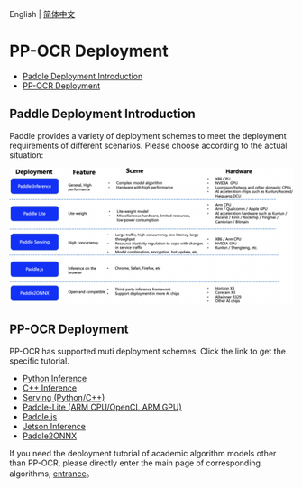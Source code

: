 English | [简体中文](README_ch.md)

# PP-OCR Deployment

- [Paddle Deployment Introduction](#1)
- [PP-OCR Deployment](#2)

<a name="1"></a>

## Paddle Deployment Introduction

Paddle provides a variety of deployment schemes to meet the deployment requirements of different scenarios. Please
choose according to the actual situation:

<div align="center">
    <img src="../doc/deployment_en.png" width="800">
</div>


<a name="2"></a>

## PP-OCR Deployment

PP-OCR has supported muti deployment schemes. Click the link to get the specific tutorial.

- [Python Inference](../doc/doc_en/inference_ppocr_en.md)
- [C++ Inference](./cpp_infer/readme.md)
- [Serving (Python/C++)](./pdserving/README.md)
- [Paddle-Lite (ARM CPU/OpenCL ARM GPU)](./lite/readme.md)
- [Paddle.js](./paddlejs/README.md)
- [Jetson Inference](https://github.com/PaddlePaddle/PaddleOCR/blob/dygraph/deploy/Jetson/readme.md)
- [Paddle2ONNX](./paddle2onnx/readme.md)

If you need the deployment tutorial of academic algorithm models other than PP-OCR, please directly enter the main page
of corresponding algorithms, [entrance](../doc/doc_en/algorithm_overview_en.md)。
